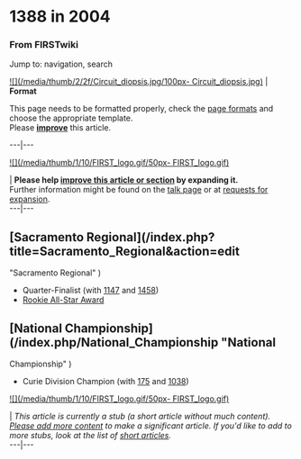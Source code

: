 # 1388 in 2004

### From FIRSTwiki

Jump to: navigation, search

[![](/media/thumb/2/2f/Circuit_diopsis.jpg/100px-
Circuit_diopsis.jpg)](/index.php/Image:Circuit_diopsis.jpg "" ) |  **Format**  

This page needs to be formatted properly, check the [page
formats](/index.php/FIRSTwiki:Page_formats "FIRSTwiki:Page formats" ) and
choose the appropriate template.  
Please
**[improve](http://www.firstwiki.net/index.php?title=1388_in_2004&action=edit
"http://www.firstwiki.net/index.php?title=1388_in_2004&action=edit" )** this
article.  
  
---|---  
  
[![](/media/thumb/1/10/FIRST_logo.gif/50px-
FIRST_logo.gif)](/index.php/Image:FIRST_logo.gif "" )

| **Please help [improve this article or
section](http://www.firstwiki.net/index.php?title=1388_in_2004&action=edit
"http://www.firstwiki.net/index.php?title=1388_in_2004&action=edit" ) by
expanding it.**  
Further information might be found on the [talk
page](/index.php?title=Talk:1388_in_2004&action=edit "Talk:1388 in 2004" ) or
at [requests for expansion](/index.php/FIRSTwiki:Requests_for_expansion
"FIRSTwiki:Requests for expansion" ).  
---|---  
  
  


## [Sacramento Regional](/index.php?title=Sacramento_Regional&action=edit
"Sacramento Regional" )

  * Quarter-Finalist (with [1147](/index.php/1147 "1147" ) and [1458](/index.php/1458 "1458" )) 
  * [Rookie All-Star Award](/index.php/Rookie_All-Star_Award "Rookie All-Star Award" )


## [National Championship](/index.php/National_Championship "National
Championship" )

  * Curie Division Champion (with [175](/index.php/175 "175" ) and [1038](/index.php/1038 "1038" )) 

[![](/media/thumb/1/10/FIRST_logo.gif/50px-
FIRST_logo.gif)](/index.php/Image:FIRST_logo.gif "" )

|  _This article is currently a stub (a short article without much content).
[Please add more
content](http://www.firstwiki.net/index.php?title=1388_in_2004&action=edit
"http://www.firstwiki.net/index.php?title=1388_in_2004&action=edit" ) to make
a significant article. If you'd like to add to more stubs, look at the list of
[short articles](/index.php/Special:Shortpages "Special:Shortpages" )._  
---|---  
  
